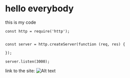 # hello everybody

this is my code

```
const http = require('http');


const server = http.createServer(function (req, res) {
 
});

server.listen(3000);
```
link to the site: 
![Alt text](https://example.com/image.jpg)

